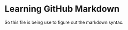 Learning GitHub Markdown
========================

So this file is being use to figure out the markdown syntax.
